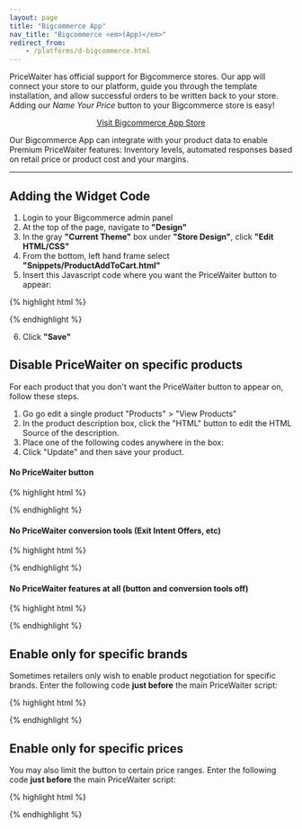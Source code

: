 ```yaml
---
layout: page
title: "Bigcommerce App"
nav_title: "Bigcommerce <em>(App)</em>"
redirect_from:
    - /platforms/d-bigcommerce.html
---
```


PriceWaiter has official support for Bigcommerce stores. Our app will connect your store to our platform, guide you through the template installation, and allow successful orders to be written back to your store. Adding our <em>Name Your Price</em> button to your Bigcommerce store is easy!

<center>
    <a class="btn btn-primary btn-outline btn-lg" href="https://www.bigcommerce.com/apps/pricewaiter-name-your-price/" target="_blank">Visit Bigcommerce App Store</a>
</center>

Our Bigcommerce App can integrate with your product data to enable Premium PriceWaiter features: Inventory levels, automated responses based on retail price or product cost and your margins.

* * *

## Adding the Widget Code

1. Login to your Bigcommerce admin panel
2. At the top of the page, navigate to __"Design"__
3. In the gray __"Current Theme"__ box under __"Store Design"__, click __"Edit HTML/CSS"__
4. From the bottom, left hand frame select __"Snippets/ProductAddToCart.html"__
5. Insert this Javascript code where you want the PriceWaiter button to appear:

{% highlight html %}
<!-- Begin PriceWaiter Widget Button -->
<div>
    <span id="pricewaiter"></span>
</div>
<script src="https://widget.pricewaiter.com/script/<your api key here>.js" async></script>
<!-- End PriceWaiter Widget Button -->
{% endhighlight %}

<ol start="6">
    <li>Click <strong>"Save"</strong></li>
</ol>

## Disable PriceWaiter on specific products

For each product that you don't want the PriceWaiter button to appear on, follow these steps.

1. Go go edit a single product "Products" > "View Products"
2. In the product description box, click the "HTML" button to edit the HTML Source of the description.
3. Place one of the following codes anywhere in the box:
4. Click "Update" and then save your product.

#### No PriceWaiter button
{% highlight html %}
<!-- Begin Disable PriceWaiter Widget On This Page -->
<span id="no_pricewaiter_button" style="display: none;">&nbsp;</span>
<!-- End Disable PriceWaiter Widget On This Page -->
{% endhighlight %}

#### No PriceWaiter conversion tools (Exit Intent Offers, etc)
{% highlight html %}
<!-- Begin Disable PriceWaiter Widget On This Page -->
<span id="no_pricewaiter_conversion_tools" style="display: none;">&nbsp;</span>
<!-- End Disable PriceWaiter Widget On This Page -->
{% endhighlight %}

#### No PriceWaiter features at all (button and conversion tools off)
{% highlight html %}
<!-- Begin Disable PriceWaiter Widget On This Page -->
<span id="no_pricewaiter" style="display: none;">&nbsp;</span>
<!-- End Disable PriceWaiter Widget On This Page -->
{% endhighlight %}

## Enable only for specific brands

Sometimes retailers only wish to enable product negotiation for specific brands. Enter the following code __just before__ the main PriceWaiter script:

{% highlight html %}
<script type="text/javascript">
var PWBrandName = '%%GLOBAL_BrandName%%';
PWBrandName = PWBrandName.toLowerCase();
var PriceWaiterOptions = {
    enableButton: PWBrandName == 'nikon' || PWBrandName == 'canon camera'
};
</script>

{% endhighlight %}

## Enable only for specific prices

You may also limit the button to certain price ranges. Enter the following code __just before__ the main PriceWaiter script:

{% highlight html %}
<script type="text/javascript">
var PriceWaiterOptions = {
    enableButton: false,
    onLoad: function(PW, PlatformLoad) {
        var PWPrice = false;
        if (PW.platform.custom.parse_price) {
            PWPrice = PW.platform.custom.parse_price();
        }
        if (PWPrice && PWPrice > 150 && !PriceWaiter.isButtonEnabled()) {
            PriceWaiter.configure({enableButton: true});
        }
        PlatformLoad();
    }
};
</script>
{% endhighlight %}
